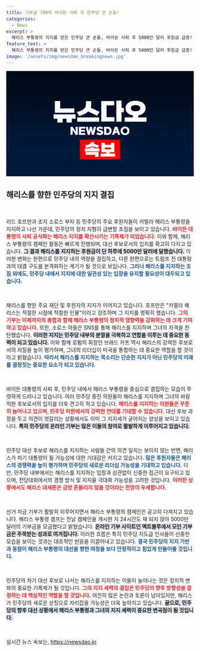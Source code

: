 ```yaml
---
title: 기부금 700억 바이든 사퇴 후 민주당 큰 손들!
categories:
  - News
excerpt: >
  해리스 부통령의 지지를 받은 민주당 큰 손들, 바이든 사퇴 후 5000만 달러 후원금 급증! 새로운 대선 후보로 해리스를 선출하며 도널드 트럼프와의 대결을 준비하는 민주당의 행보가 주목받고 있다.
feature_text: >
  해리스 부통령의 지지를 받은 민주당 큰 손들, 바이든 사퇴 후 5000만 달러 후원금 급증! 새로운 대선 후보로 해리스를 선출하며 도널드 트럼프와의 대결을 준비하는 민주당의 행보가 주목받고 있다.
image: '/assets/img/newsdao_breakingnews.jpg'
---
```


<p><img src="/assets/img/newsdao_breakingnews.jpg" alt="firstkoreanews 속보" /></p>

<h2 data-ke-size="size26">해리스를 향한 민주당의 지지 결집</h2>

<p data-ke-size="size16">&nbsp;</p>

<p>리드 호프만과 조지 소로스 부자 등 민주당의 주요 후원자들이 카멀라 해리스 부통령을 지지하고 나선 가운데, 민주당의 정치 지형이 급변할 조짐을 보이고 있습니다. <b><span style="color: #ee2323;">바이든 대통령의 사퇴 공식화는 해리스 지지를 확산시키는 기폭제가 되었습니다.</span></b> 이와 함께, 해리스 부통령의 캠페인 활동은 빠르게 진행되며, 대선 후보로서의 입지를 확고히 다지고 있습니다. <b><span style="background-color: #21538527;">그 결과 해리스를 지지하는 후원금이 단 하루에 5000만 달러에 달했습니다.</span></b> 이러한 변화는 한편으로 민주당 내의 역량을 결집하고, 다른 한편으로는 트럼프 전 대통령과의 대결 구도를 본격화하는 계기가 될 것으로 보입니다. <b><span style="color: #1a5490;">그러나 해리스를 지지하는 조짐 외에도, 민주당 내에서 지지에 대한 일관성 있는 입장을 유지할 필요성이 대두되고 있습니다.</span></b></p>

<p data-ke-size="size16">&nbsp;</p>

<p>해리스를 향한 주요 재단 및 후원자의 지지가 이어지고 있습니다. 호프만은 "카멀라 해리스는 적절한 시점에 적절한 인물"이라고 강조하며 그 지지를 명확히 했습니다. <b><span style="color: #ee2323;">그의 기부는 이제까지의 총합과 함께 해리스 부통령의 정치적 영향력을 강화하는 데 크게 기여하고 있습니다.</span></b> 또한, 소로스 아들은 SNS를 통해 해리스를 지지하며 그녀의 자격을 찬탄했습니다. <b><span style="background-color: #21538527;">이러한 지지는 민주당 내부의 분열을 극복하고 연합을 이루는 데 중요한 동력이 되고 있습니다.</span></b> 이와 함께 로펌의 회장인 브래드 카프 역시 해리스의 강력한 후보로서의 자질을 높이 평가하며, 그녀의 리더십이 미국을 통합하는 데 중요한 역할을 할 것이라고 밝혔습니다. <b><span style="color: #1a5490;">따라서 해리스를 지지하는 목소리는 단순한 지지가 아닌 민주당의 미래를 결정짓는 중요한 요소가 되고 있습니다.</span></b></p>

<p data-ke-size="size16">&nbsp;</p>

<p>바이든 대통령의 사퇴 후, 민주당 내에서 해리스 부통령을 중심으로 결집하는 모습이 뚜렷하게 드러나고 있습니다. 여러 민주당 중진 의원들이 해리스를 지지하며 그녀의 바람직한 후보로서의 입지를 더욱 견고히 하고 있습니다. <b><span style="color: #ee2323;">해리스를 지지하는 의원들은 꾸준히 늘어나고 있으며, 민주당 차원에서의 강력한 연대를 기대할 수 있습니다.</span></b> 대선 후보 과정을 두고 의견이 엇갈리는 상황에서도 이미 그 지지세가 굳어지는 양상을 보이고 있습니다. <b><span style="background-color: #21538527;">특히 민주당의 온라인 기부는 많은 이들의 참여로 활발하게 이루어지고 있습니다.</span></b></p>

<p data-ke-size="size16">&nbsp;</p>

<p>민주당 대선 후보로 해리스를 지지하는 사람들 간의 의견 일치는 보이지 않는 반면, 해리스가 차기 대통령이 될 가능성에 대한 기대감은 커지고 있습니다. <b><span style="color: #1a5490;">많은 후원자들은 해리스의 경쟁력을 높이 평가하며 민주당의 새로운 리더십 가능성을 기대하고 있습니다.</span></b> 다만, 민주당 내부에서는 해리스를 지지하는 입장과 상관없이 신중한 접근이 요구되고 있으며, 전당대회에서의 경쟁 방식 및 지지율 극대화 가능성을 고려한 것입니다. <b><span style="color: #ee2323;">이러한 상황에서도 해리스 대세론은 금방 흔들리지 않을 것이라는 전망이 우세합니다.</span></b></p>

<p data-ke-size="size16">&nbsp;</p>

<p>선거 자금 기부가 활발히 이루어지면서 해리스 부통령의 캠페인은 공고히 다져지고 있습니다. 해리스 부통령 캠프는 전날 캠페인을 개시한 지 24시간도 채 되지 않아 5000만 달러의 기부금을 모금했다고 밝혔습니다. <b><span style="background-color: #21538527;">온라인 기부 사이트인 액트블루에서 모인 기부금은 주목받는 성과로 여겨집니다.</span></b> 이러한 흐름은 특히 민주당 지도급 인사들이 신중한 모습을 보이는 것과는 대조적인 반응을 이끌어내고 있습니다. <b><span style="color: #1a5490;">결국 민주당의 지지 기반과 동참이 해리스 부통령의 대선을 향한 여정을 보다 안정적이고 힘있게 만들어줄 것입니다.</span></b></p>

<p data-ke-size="size16">&nbsp;</p>

<p>민주당의 차기 대선 후보로 나서는 해리스를 지지하는 이들이 늘어나는 것은 정치적 변화의 중요한 기폭제가 될 것입니다. <b><span style="color: #ee2323;">그의 지지 세력의 결집은 민주당의 향후 방향성을 결정하는 데 핵심적인 역할을 할 것입니다.</span></b> 여전히 많은 논란과 토론이 남아있지만, 해리스가 민주당의 새로운 상징으로 자리잡을 가능성은 더욱 높아지고 있습니다. <b><span style="background-color: #21538527;">끝으로, 민주당의 향후 대선 상황에서 해리스 부통령과 그녀의 지지 세력이 중요한 변곡점이 될 것입니다.</span></b></p>

<p data-ke-size="size16">&nbsp;</p>
실시간 뉴스 속보는, <a href="https://newsdao.kr" rel="dofollow">https://newsdao.kr</a>


